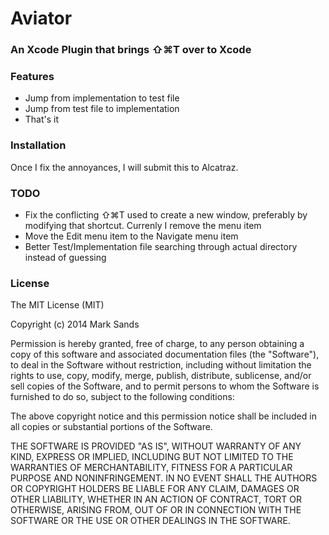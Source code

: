 # Aviator

### An Xcode Plugin that brings ⇧⌘T over to Xcode

### Features

* Jump from implementation to test file
* Jump from test file to implementation
* That's it

### Installation

Once I fix the annoyances, I will submit this to Alcatraz.

### TODO

* Fix the conflicting ⇧⌘T used to create a new window, preferably by modifying that shortcut. Currenly I remove the menu item
* Move the Edit menu item to the Navigate menu item
* Better Test/Implementation file searching through actual directory instead of guessing

### License

The MIT License (MIT)

Copyright (c) 2014 Mark Sands

Permission is hereby granted, free of charge, to any person obtaining a copy
of this software and associated documentation files (the "Software"), to deal
in the Software without restriction, including without limitation the rights
to use, copy, modify, merge, publish, distribute, sublicense, and/or sell
copies of the Software, and to permit persons to whom the Software is
furnished to do so, subject to the following conditions:

The above copyright notice and this permission notice shall be included in
all copies or substantial portions of the Software.

THE SOFTWARE IS PROVIDED "AS IS", WITHOUT WARRANTY OF ANY KIND, EXPRESS OR
IMPLIED, INCLUDING BUT NOT LIMITED TO THE WARRANTIES OF MERCHANTABILITY,
FITNESS FOR A PARTICULAR PURPOSE AND NONINFRINGEMENT. IN NO EVENT SHALL THE
AUTHORS OR COPYRIGHT HOLDERS BE LIABLE FOR ANY CLAIM, DAMAGES OR OTHER
LIABILITY, WHETHER IN AN ACTION OF CONTRACT, TORT OR OTHERWISE, ARISING FROM,
OUT OF OR IN CONNECTION WITH THE SOFTWARE OR THE USE OR OTHER DEALINGS IN
THE SOFTWARE.